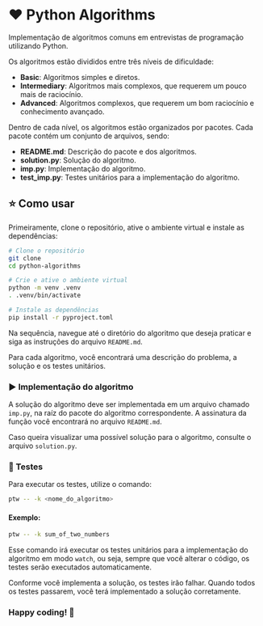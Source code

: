# ❤️ Python Algorithms

Implementação de algoritmos comuns em entrevistas de programação utilizando Python.

Os algoritmos estão divididos entre três níveis de dificuldade:

- **Basic**: Algoritmos simples e diretos.
- **Intermediary**: Algoritmos mais complexos, que requerem um pouco mais de raciocínio.
- **Advanced**: Algoritmos complexos, que requerem um bom raciocínio e conhecimento avançado.

Dentro de cada nível, os algoritmos estão organizados por pacotes. Cada pacote contém um conjunto de arquivos, sendo:

- **README.md**: Descrição do pacote e dos algoritmos.
- **solution.py**: Solução do algoritmo.
- **imp.py**: Implementação do algoritmo.
- **test_imp.py**: Testes unitários para a implementação do algoritmo.

## ⭐ Como usar

Primeiramente, clone o repositório, ative o ambiente virtual e instale as dependências:

```bash
# Clone o repositório
git clone
cd python-algorithms

# Crie e ative o ambiente virtual
python -m venv .venv
. .venv/bin/activate

# Instale as dependências
pip install -r pyproject.toml
```

Na sequência, navegue até o diretório do algoritmo que deseja praticar e siga as instruções do arquivo `README.md`.

Para cada algoritmo, você encontrará uma descrição do problema, a solução e os testes unitários.

### ▶️ Implementação do algoritmo

A solução do algoritmo deve ser implementada em um arquivo chamado `imp.py`, na raíz do pacote do algoritmo
correspondente. A assinatura da função você encontrará no arquivo
`README.md`.

Caso queira visualizar uma possível solução para o algoritmo, consulte o arquivo `solution.py`.

### 🧪 Testes

Para executar os testes, utilize o comando:

```bash
ptw -- -k <nome_do_algoritmo>
```

#### Exemplo:

```bash
ptw -- -k sum_of_two_numbers

```

Esse comando irá executar os testes unitários para a implementação do algoritmo em modo `watch`, ou seja, sempre que
você alterar o código, os testes serão executados automaticamente.

Conforme você implementa a solução, os testes irão falhar. Quando todos os testes passarem, você terá implementado a
solução corretamente.

### Happy coding! 🚀



